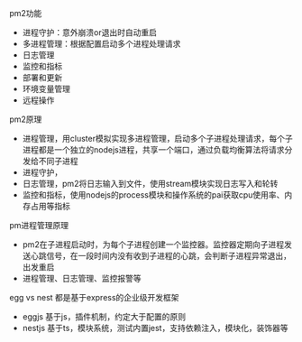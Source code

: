 pm2功能

- 进程守护：意外崩溃or退出时自动重启
- 多进程管理：根据配置启动多个进程处理请求
- 日志管理
- 监控和指标
- 部署和更新
- 环境变量管理
- 远程操作

pm2原理

- 进程管理，用cluster模拟实现多进程管理，启动多个子进程处理请求，每个子进程都是一个独立的nodejs进程，共享一个端口，通过负载均衡算法将请求分发给不同子进程
- 进程守护，
- 日志管理，pm2将日志输入到文件，使用stream模块实现日志写入和轮转
- 监控和指标，使用nodejs的process模块和操作系统的pai获取cpu使用率、内存占用等指标

pm进程管理原理

- pm2在子进程启动时，为每个子进程创建一个监控器。监控器定期向子进程发送心跳信号，在一段时间内没有收到子进程的心跳，会判断子进程异常退出，出发重启
- 进程管理、日志管理、监控报警等

egg vs nest
都是基于express的企业级开发框架

- eggjs 基于js，插件机制，约定大于配置的原则
- nestjs 基于ts，模块系统，测试内置jest，支持依赖注入，模块化，装饰器等




